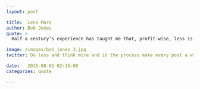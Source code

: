 ```yaml
---
layout: post

title:  Less More
author: Bob Jones
quote: > 
  Half a century’s experience has taught me that, profit-wise, less is more. In other word’s, do less and think more. In the   process make every post a winning post. 

image: /images/bob_jones_3.jpg
twitter: Do less and think more and in the process make every post a winning post. Bob Jones http://quotes.stockflare.com/

date:   2015-08-01 02:15:00
categories: quote

---
```


